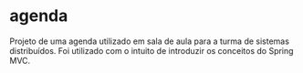 # agenda
Projeto de uma agenda utilizado em sala de aula para a turma de sistemas distribuídos. Foi utilizado com o intuito de introduzir os conceitos do Spring MVC.
